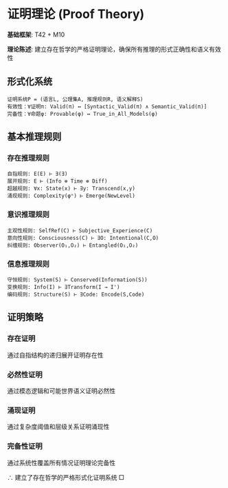 # 证明理论 (Proof Theory)  

**基础框架**: T42 + M10  

**理论陈述**: 建立存在哲学的严格证明理论，确保所有推理的形式正确性和语义有效性  

## 形式化系统  
```  
证明系统P = (语言L, 公理集A, 推理规则R, 语义解释S)  
有效性：∀证明π: Valid(π) ↔ [Syntactic_Valid(π) ∧ Semantic_Valid(π)]  
完备性：∀命题φ: Provable(φ) ↔ True_in_All_Models(φ)  
```  

## 基本推理规则  

### 存在推理规则  
```  
自指规则: E(E) ⊢ ∃(∃)  
展开规则: E ⊢ (Info ⊕ Time ⊕ Diff)  
超越规则: ∀x: State(x) ⊢ ∃y: Transcend(x,y)  
涌现规则: Complexity(φⁿ) ⊢ Emerge(NewLevel)  
```  

### 意识推理规则  
```  
主观性规则: SelfRef(C) ⊢ Subjective_Experience(C)  
意向性规则: Consciousness(C) ⊢ ∃O: Intentional(C,O)  
纠缠规则: Observer(O₁,O₂) ⊢ Entangled(O₁,O₂)  
```  

### 信息推理规则  
```  
守恒规则: System(S) ⊢ Conserved(Information(S))  
变换规则: Info(I) ⊢ ∃Transform(I → I')  
编码规则: Structure(S) ⊢ ∃Code: Encode(S,Code)  
```  

## 证明策略  

### 存在证明  
通过自指结构的递归展开证明存在性  

### 必然性证明  
通过模态逻辑和可能世界语义证明必然性  

### 涌现证明  
通过复杂度阈值和层级关系证明涌现性  

### 完备性证明  
通过系统性覆盖所有情况证明理论完备性  

∴ 建立了存在哲学的严格形式化证明系统 □  